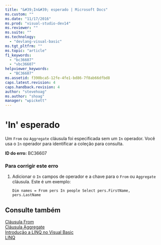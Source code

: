 ```yaml
---
title: "&#39;In&#39; esperado | Microsoft Docs"
ms.custom: ""
ms.date: "11/17/2016"
ms.prod: "visual-studio-dev14"
ms.reviewer: ""
ms.suite: ""
ms.technology: 
  - "devlang-visual-basic"
ms.tgt_pltfrm: ""
ms.topic: "article"
f1_keywords: 
  - "bc36607"
  - "vbc36607"
helpviewer_keywords: 
  - "BC36607"
ms.assetid: f390bca5-12fe-4fe1-bd86-7f8ab66dfbd8
caps.latest.revision: 4
caps.handback.revision: 4
author: "stevehoag"
ms.author: "shoag"
manager: "wpickett"
---
```

# &#39;In&#39; esperado
Um `From` ou `Aggregate` cláusula foi especificada sem um `In` operador. Você usa o `In` operador para identificar a coleção para consulta.  
  
 **ID do erro:** BC36607  
  
### Para corrigir este erro  
  
1.  Adicionar o `In` campos de operador e a chave para o `From` ou `Aggregate` cláusula. Este é um exemplo:  
  
    ```vb#  
    Dim names = From pers In people Select pers.FirstName, pers.LastName  
    ```  
  
## Consulte também  
 [Cláusula From](../../visual-basic/language-reference/queries/from-clause.md)   
 [Cláusula Aggregate](../../visual-basic/language-reference/queries/aggregate-clause.md)   
 [Introdução a LINQ no Visual Basic](../../visual-basic/programming-guide/language-features/linq/introduction-to-linq.md)   
 [LINQ](../../visual-basic/programming-guide/language-features/linq/index.md)
